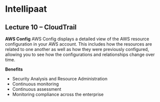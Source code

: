 # Intellipaat

## Lecture 10 – CloudTrail

**AWS Config**
AWS Config displays a detailed view of the AWS resource configuration in your AWS account. This includes how the resources are related to one another as well as how they were previously configured, allowing you to see how the configurations and relationships change over time.

**Benefits**
- Security Analysis and Resource Administration
- Continuous monitoring
- Continuous assessment
- Monitoring compliance across the enterprise